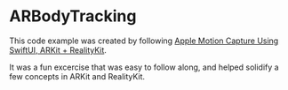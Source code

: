 # ARBodyTracking

This code example was created by following [Apple Motion Capture Using SwiftUI, ARKit + RealityKit](git@github.com:aerickson14/ARBodyTracking.git).

It was a fun excercise that was easy to follow along, and helped solidify a few concepts in ARKit and RealityKit.
